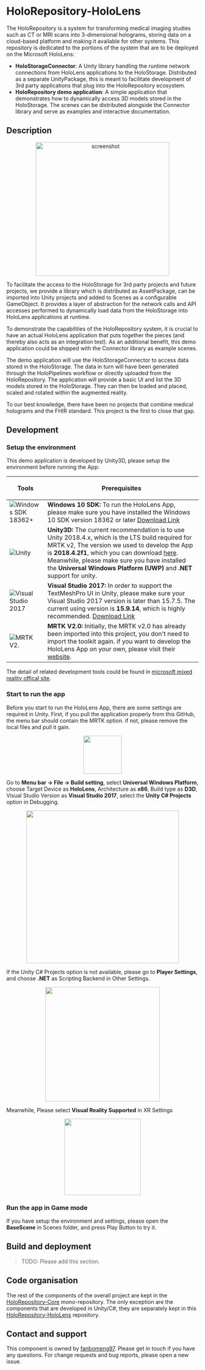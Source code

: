 # HoloRepository-HoloLens
The HoloRepository is a system for transforming medical imaging studies such as CT or MRI scans into 3-dimensional holograms, storing data on a cloud-based platform and making it available for other systems. This repository is dedicated to the portions of the system that are to be deployed on the Microsoft HoloLens:

* **HoloStorageConnector**: A Unity library handling the runtime network connections from HoloLens applications to the HoloStorage. Distributed as a separate UnityPackage, this is meant to facilitate development of 3rd party applications that plug into the HoloRepository ecosystem.
* **HoloRepository demo application**: A simple application that demonstrates how to dynamically access 3D models stored in the HoloStorage. The scenes can be distributed alongside the Connector library and serve as examples and interactive documentation.


## Description
<p align="center">
  <img src="https://user-images.githubusercontent.com/11090412/62010805-49d5b180-b167-11e9-8f36-af05454f3a15.png" alt="screenshot" height="350" />
</p>

To facilitate the access to the HoloStorage for 3rd party projects and future projects, we provide a library which is distributed as AssetPackage, can be imported into Unity projects and added to Scenes as a configurable GameObject. It provides a layer of abstraction for the network calls and API accesses performed to dynamically load data from the HoloStorage into HoloLens applications at runtime.

To demonstrate the capabilities of the HoloRepository system, it is crucial to have an actual HoloLens application that puts together the pieces (and thereby also acts as an integration test). As an additional benefit, this demo application could be shipped with the Connector library as example scenes.

The demo application will use the HoloStorageConnector to access data stored in the HoloStorage. The data in turn will have been generated through the HoloPipelines workflow or directly uploaded from the HoloRepository. The application will provide a basic UI and list the 3D models stored in the HoloStorage. They can then be loaded and placed, scaled and rotated within the augmented reality.

To our best knowledge, there have been no projects that combine medical holograms and the FHIR standard. This project is the first to close that gap.


## Development


### Setup the environment
This demo application is developed by Unity3D, please setup the environment before running the App:

|<p align="center">Tools</p>|<p align="center">Prerequisites</p>|
| :--- | :--- | 
| ![Windows SDK 18362+](./Images/windows10_logo.png)| **Windows 10 SDK:** To run the HoloLens App, please make sure you have installed the Windows 10 SDK version 18362 or later [Download Link](https://developer.microsoft.com/en-US/windows/downloads/windows-10-sdk)|
|![Unity](./Images/unity_logo.png) | **Unity3D:** The current recommendation is to use Unity 2018.4.x, which is the LTS build required for MRTK v2, The version we used to develop the App is **2018.4.2f1**, which you can download [here](https://unity3d.com/unity/whats-new/2018.4.2). Meanwhile, please make sure you have installed the **Universal Windows Platform (UWP)** and **.NET** support for unity.|
|![Visual Studio 2017](./Images/visualstudio_logo.png)| **Visual Studio 2017:** In order to support the TextMeshPro UI in Unity, please make sure your Visual Studio 2017 version is later than  15.7.5. The current using version is **15.9.14**, which is highly recommended. [Download Link](https://visualstudio.microsoft.com/downloads/) |
|![MRTK V2.](./Images/mrtkicon.jpg)| **MRTK V2.0:** Initially, the MRTK v2.0 has already been imported into this project, you don't need to import the toolkit again. if you want to develop the HoloLens App on your own, please visit their [website](https://github.com/microsoft/MixedRealityToolkit-Unity). |


The detail of related development tools could be found in [microsoft mixed reality offical site](https://docs.microsoft.com/en-us/windows/mixed-reality/install-the-tools).


### Start to run the app
Before you start to run the HoloLens App, there are some settings are required in Unity. First, if you pull the application properly from this GitHub, the menu bar should contain the MRTK option. if not, please remove the local files and pull it gain.

<p align="center">
    <img src="./Images/MRTK.png" height="100">
</p>

Go to **Menu bar -> File -> Build setting**, select **Universal Windows Platform**, choose Target Device as **HoloLens**, Architecture as **x86**, Build type as **D3D**, Visual Studio Version as **Visual Studio 2017**, select the **Unity C# Projects** option in Debugging.

<p align="center">
    <img src="./Images/BuildSetting.png" height="400">
</p>

If the Unity C# Projects option is not available, please go to **Player Settings**, and choose **.NET** as Scripting Backend in Other Settings.

<p align="center">
    <img src="./Images/OtherSetting.png" height="300">
</p>

Meanwhile, Please select **Visual Reality Supported** in XR Settings

<p align="center">
    <img src="./Images/XRSettings.png" height="200">
</p>


### Run the app in Game mode
If you have setup the environment and settings, please open the **BaseScene** in Scenes folder, and press Play Button to try it.


## Build and deployment
> TODO: Please add this section.


## Code organisation
The rest of the components of the overall project are kept in the [HoloRepository-Core](https://github.com/nbckr/HoloRepository-Core) mono-repository. The only exception are the components that are developed in Unity/C#, they are separately kept in this [HoloRepository-HoloLens](https://github.com/nbckr/HoloRepository-HoloLens) repository.


## Contact and support
This component is owned by [fanbomeng97](https://github.com/fanbomeng97). Please get in touch if you have any questions. For change requests and bug reports, please open a new issue.

